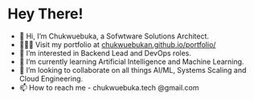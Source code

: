 # Hey There!
- 👋 Hi, I’m Chukwuebuka, a Sofwtware Solutions Architect.
- 👨🏽‍💻 Visit my portfolio at [chukwuebukan.github.io/portfolio/](https://chukwuebukan.github.io/portfolio/) 
- 👀 I’m interested in Backend Lead and DevOps roles.
- 🌱 I’m currently learning Artificial Intelligence and Machine Learning.
- 💞️ I’m looking to collaborate on all things AI/ML, Systems Scaling and Cloud Engineering.
- 📫 How to reach me - chukwuebuka.tech @gmail.com

<!---
FrenzyNwoba/FrenzyNwoba is a ✨ special ✨ repository because its `README.md` (this file) appears on your GitHub profile.
You can click the Preview link to take a look at your changes.
--->
